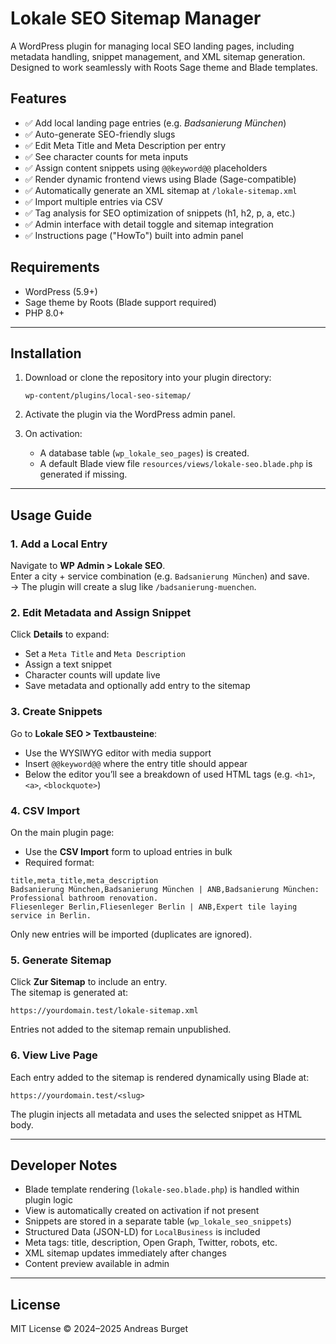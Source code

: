 # Lokale SEO Sitemap Manager

A WordPress plugin for managing local SEO landing pages, including metadata handling, snippet management, and XML sitemap generation. Designed to work seamlessly with Roots Sage theme and Blade templates.

## Features

- ✅ Add local landing page entries (e.g. *Badsanierung München*)
- ✅ Auto-generate SEO-friendly slugs
- ✅ Edit Meta Title and Meta Description per entry
- ✅ See character counts for meta inputs
- ✅ Assign content snippets using `@@keyword@@` placeholders
- ✅ Render dynamic frontend views using Blade (Sage-compatible)
- ✅ Automatically generate an XML sitemap at `/lokale-sitemap.xml`
- ✅ Import multiple entries via CSV
- ✅ Tag analysis for SEO optimization of snippets (h1, h2, p, a, etc.)
- ✅ Admin interface with detail toggle and sitemap integration
- ✅ Instructions page ("HowTo") built into admin panel

## Requirements

- WordPress (5.9+)
- Sage theme by Roots (Blade support required)
- PHP 8.0+

---

## Installation

1. Download or clone the repository into your plugin directory:
   ```
   wp-content/plugins/local-seo-sitemap/
   ```

2. Activate the plugin via the WordPress admin panel.

3. On activation:
   - A database table (`wp_lokale_seo_pages`) is created.
   - A default Blade view file `resources/views/lokale-seo.blade.php` is generated if missing.

---

## Usage Guide

### 1. Add a Local Entry

Navigate to **WP Admin > Lokale SEO**.  
Enter a city + service combination (e.g. `Badsanierung München`) and save.  
→ The plugin will create a slug like `/badsanierung-muenchen`.

### 2. Edit Metadata and Assign Snippet

Click **Details** to expand:
- Set a `Meta Title` and `Meta Description`
- Assign a text snippet
- Character counts will update live
- Save metadata and optionally add entry to the sitemap

### 3. Create Snippets

Go to **Lokale SEO > Textbausteine**:
- Use the WYSIWYG editor with media support
- Insert `@@keyword@@` where the entry title should appear
- Below the editor you’ll see a breakdown of used HTML tags (e.g. `<h1>`, `<a>`, `<blockquote>`)

### 4. CSV Import

On the main plugin page:
- Use the **CSV Import** form to upload entries in bulk
- Required format:
```csv
title,meta_title,meta_description
Badsanierung München,Badsanierung München | ANB,Badsanierung München: Professional bathroom renovation.
Fliesenleger Berlin,Fliesenleger Berlin | ANB,Expert tile laying service in Berlin.
```

Only new entries will be imported (duplicates are ignored).

### 5. Generate Sitemap

Click **Zur Sitemap** to include an entry.  
The sitemap is generated at:

```
https://yourdomain.test/lokale-sitemap.xml
```

Entries not added to the sitemap remain unpublished.

### 6. View Live Page

Each entry added to the sitemap is rendered dynamically using Blade at:

```
https://yourdomain.test/<slug>
```

The plugin injects all metadata and uses the selected snippet as HTML body.

---

## Developer Notes

- Blade template rendering (`lokale-seo.blade.php`) is handled within plugin logic
- View is automatically created on activation if not present
- Snippets are stored in a separate table (`wp_lokale_seo_snippets`)
- Structured Data (JSON-LD) for `LocalBusiness` is included
- Meta tags: title, description, Open Graph, Twitter, robots, etc.
- XML sitemap updates immediately after changes
- Content preview available in admin

---

## License

MIT License © 2024–2025 Andreas Burget